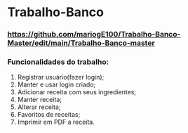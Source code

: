 # Trabalho-Banco
### https://github.com/mariogE100/Trabalho-Banco-Master/edit/main/Trabalho-Banco-master

### Funcionalidades do trabalho:
1. Registrar usuário(fazer login);
1. Manter e usar login criado;
1. Adicionar receita com seus ingredientes;
1. Manter receita;
1. Alterar receita;
1. Favoritos de receitas;
1. Imprimir em PDF a receita.
